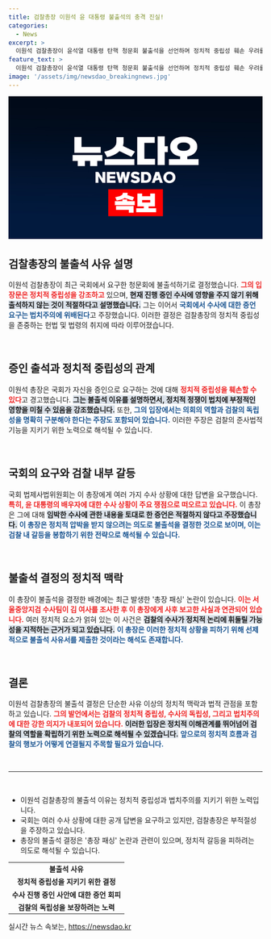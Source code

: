 ```yaml
---
title: 검찰총장 이원석 윤 대통령 불출석의 충격 진실!
categories:
  - News
excerpt: >
  이원석 검찰총장이 윤석열 대통령 탄핵 청문회 불출석을 선언하며 정치적 중립성 훼손 우려를 강조했습니다. 청문회 출석이 수사에 부당한 영향을 미칠 것이라는 그의 주장이 과연 정치적 논란을 잠재울 수 있을지 귀추가 주목됩니다.
feature_text: >
  이원석 검찰총장이 윤석열 대통령 탄핵 청문회 불출석을 선언하며 정치적 중립성 훼손 우려를 강조했습니다. 청문회 출석이 수사에 부당한 영향을 미칠 것이라는 그의 주장이 과연 정치적 논란을 잠재울 수 있을지 귀추가 주목됩니다.
image: '/assets/img/newsdao_breakingnews.jpg'
---
```


<p><img src="/assets/img/newsdao_breakingnews.jpg" alt="cryptoinkorea 속보" /></p>

<h2 data-ke-size="size26">검찰총장의 불출석 사유 설명</h2>

<p data-ke-size="size16">이원석 검찰총장이 최근 국회에서 요구한 청문회에 불출석하기로 결정했습니다. <b><span style="color: #ee2323;">그의 입장문은 정치적 중립성을 강조하고</span></b> 있으며, <b><span style="background-color: #21538527;">현재 진행 중인 수사에 영향을 주지 않기 위해 출석하지 않는 것이 적절하다고 설명했습니다.</span></b> 그는 이어서 <b><span style="color: #1a5490;">국회에서 수사에 대한 증언 요구는 법치주의에 위배된다</span></b>고 주장했습니다. 이러한 결정은 검찰총장의 정치적 중립성을 존중하는 헌법 및 법령의 취지에 따라 이루어졌습니다.</p>

<p data-ke-size="size16">&nbsp;</p>

<h2 data-ke-size="size26">증인 출석과 정치적 중립성의 관계</h2>

<p data-ke-size="size16">이원석 총장은 국회가 자신을 증인으로 요구하는 것에 대해 <b><span style="color: #ee2323;">정치적 중립성을 훼손할 수 있다</span></b>고 경고했습니다. <b><span style="background-color: #21538527;">그는 불출석 이유를 설명하면서, 정치적 정쟁이 법치에 부정적인 영향을 미칠 수 있음을 강조했습니다.</span></b> 또한, <b><span style="color: #1a5490;">그의 입장에서는 의회의 역할과 검찰의 독립성을 명확히 구분해야 한다는 주장도 포함되어 있습니다.</span></b> 이러한 주장은 검찰의 준사법적 기능을 지키기 위한 노력으로 해석될 수 있습니다.</p>

<p data-ke-size="size16">&nbsp;</p>

<h2 data-ke-size="size26">국회의 요구와 검찰 내부 갈등</h2>

<p data-ke-size="size16">국회 법제사법위원회는 이 총장에게 여러 가지 수사 상황에 대한 답변을 요구했습니다. <b><span style="color: #ee2323;">특히, 윤 대통령의 배우자에 대한 수사 상황이 주요 쟁점으로 떠오르고 있습니다.</span></b> 이 총장은 그에 대해 <b><span style="background-color: #21538527;">임박한 수사에 관한 내용을 토대로 한 증언은 적절하지 않다고 주장했습니다.</span></b> <b><span style="color: #1a5490;">이 총장은 정치적 압박을 받지 않으려는 의도로 불출석을 결정한 것으로 보이며, 이는 검찰 내 갈등을 봉합하기 위한 전략으로 해석될 수 있습니다.</span></b></p>

<p data-ke-size="size16">&nbsp;</p>

<h2 data-ke-size="size26">불출석 결정의 정치적 맥락</h2>

<p data-ke-size="size16">이 총장이 불출석을 결정한 배경에는 최근 발생한 '총장 패싱' 논란이 있습니다. <b><span style="color: #ee2323;">이는 서울중앙지검 수사팀이 김 여사를 조사한 후 이 총장에게 사후 보고한 사실과 연관되어 있습니다.</span></b> 여러 정치적 요소가 얽혀 있는 이 사건은 <b><span style="background-color: #21538527;">검찰의 수사가 정치적 논리에 휘둘릴 가능성을 지적하는 근거가 되고 있습니다.</span></b> <b><span style="color: #1a5490;">이 총장은 이러한 정치적 상황을 피하기 위해 선제적으로 불출석 사유서를 제출한 것이라는 해석도 존재합니다.</span></b></p>

<p data-ke-size="size16">&nbsp;</p>

<h2 data-ke-size="size26">결론</h2>

<p data-ke-size="size16">이원석 검찰총장의 불출석 결정은 단순한 사유 이상의 정치적 맥락과 법적 관점을 포함하고 있습니다. <b><span style="color: #ee2323;">그의 발언에서는 검찰의 정치적 중립성, 수사의 독립성, 그리고 법치주의에 대한 강한 의지가 내포되어 있습니다.</span></b> <b><span style="background-color: #21538527;">이러한 입장은 정치적 이해관계를 뛰어넘어 검찰의 역할을 확립하기 위한 노력으로 해석될 수 있겠습니다.</span></b> <b><span style="color: #1a5490;">앞으로의 정치적 흐름과 검찰의 행보가 어떻게 연결될지 주목할 필요가 있습니다.</span></b></p>

<p data-ke-size="size16">&nbsp;</p>

<hr />

<p data-ke-size="size16">&nbsp;</p>

<ul>
  <li>이원석 검찰총장의 불출석 이유는 정치적 중립성과 법치주의를 지키기 위한 노력입니다.</li>
  <li>국회는 여러 수사 상황에 대한 공개 답변을 요구하고 있지만, 검찰총장은 부적절성을 주장하고 있습니다.</li>
  <li>총장의 불출석 결정은 '총장 패싱' 논란과 관련이 있으며, 정치적 갈등을 피하려는 의도로 해석될 수 있습니다.</li>
</ul>

<table style="width: 100%; border-collapse: collapse;">
  <tr>
    <td style="text-align: center; height: 17px;"><b>불출석 사유</b></td>
  </tr>
  <tr>
    <td style="text-align: center; height: 17px;"><b>정치적 중립성을 지키기 위한 결정</b></td>
  </tr>
  <tr>
    <td style="text-align: center; height: 17px;"><b>수사 진행 중인 사안에 대한 증언 회피</b></td>
  </tr>
  <tr>
    <td style="text-align: center; height: 17px;"><b>검찰의 독립성을 보장하려는 노력</b></td>
  </tr>
</table>
실시간 뉴스 속보는, <a href="https://newsdao.kr" rel="dofollow">https://newsdao.kr</a>


